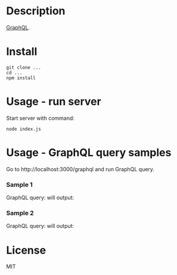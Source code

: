 # Description

[GraphQL](http://graphql.org/).

# Install

    git clone ...
    cd ...
    npm install

# Usage - run server

Start server with command:

    node index.js

# Usage - GraphQL query samples

Go to http://localhost:3000/graphql and run GraphQL query.

### Sample 1

GraphQL query:
will output:

### Sample 2

GraphQL query:
will output:

# License

MIT
